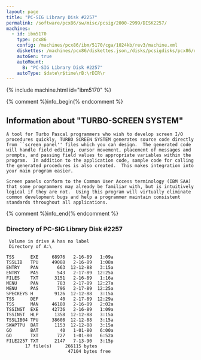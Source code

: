 ```yaml
---
layout: page
title: "PC-SIG Library Disk #2257"
permalink: /software/pcx86/sw/misc/pcsig/2000-2999/DISK2257/
machines:
  - id: ibm5170
    type: pcx86
    config: /machines/pcx86/ibm/5170/cga/1024kb/rev3/machine.xml
    diskettes: /machines/pcx86/diskettes.json,/disks/pcsigdisks/pcx86/diskettes.json
    autoGen: true
    autoMount:
      B: "PC-SIG Library Disk #2257"
    autoType: $date\r$time\rB:\rDIR\r
---
```


{% include machine.html id="ibm5170" %}

{% comment %}info_begin{% endcomment %}

## Information about "TURBO-SCREEN SYSTEM"

    A tool for Turbo Pascal programmers who wish to develop screen I/O
    procedures quickly, TURBO SCREEN SYSTEM generates source code directly
    from ``screen panel'' files which you can design.  The generated code
    will handle field editing, cursor movement, placement of messages and
    prompts, and passing field values to appropriate variables within the
    program.  In addition to the application code, sample code for calling
    the generated procedures is also created.  This makes integration into
    your main program easier.
    
    Screen panels conform to the Common User Access terminology (IBM SAA)
    that some programmers may already be familiar with, but is intuitively
    logical if they are not.  Using this program will virtually eliminate
    common development bugs and help a programmer maintain consistent
    standards throughout all applications.
{% comment %}info_end{% endcomment %}


### Directory of PC-SIG Library Disk #2257

     Volume in drive A has no label
     Directory of A:\

    TSS      EXE     68976   2-16-89   1:09a
    TSSLIB   TPU     49088   2-16-89   1:08a
    ENTRY    PAN       663  12-12-88   3:15a
    ENTRY    PAS       543   2-17-89  12:25a
    FILES    TXT      3151   2-16-89   1:16a
    MENU     PAN       783   2-17-89  12:27a
    MENU     PAS       796   2-17-89  12:25a
    SPECKEYS H        9126  12-12-88   3:15a
    TSS      DEF        40   2-17-89  12:29a
    TSS      MAN     46180   2-16-89   2:02a
    TSSINST  EXE     42736   2-16-89   1:09a
    TSSINST  HLP      1358  12-12-88   3:15a
    TSSLIB04 TPU     38608  12-12-88   3:15a
    SWAPTPU  BAT      1153  12-12-88   3:15a
    GO       BAT        40   1-01-80   6:00a
    GO       TXT       727   1-01-80   6:52a
    FILE2257 TXT      2147   7-13-90   3:15p
           17 file(s)     266115 bytes
                           47104 bytes free
